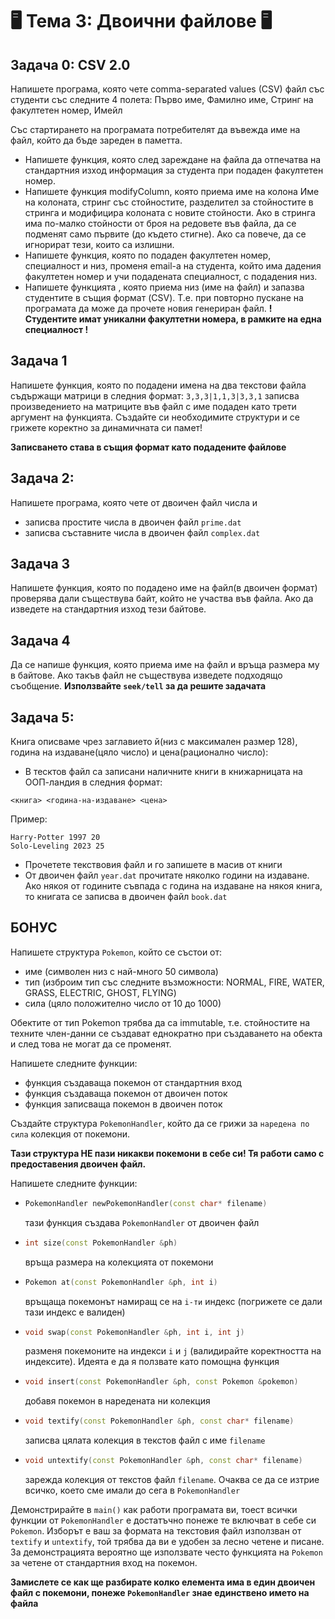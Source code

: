 # 🖥️ Тема 3: Двоични файлове 🖥️

## Задача 0: CSV 2.0
Напишете програма, която чете comma-separated values (CSV) файл със студенти със следните 4 полета: Първо име, Фамилно име, Стринг на факултетен номер, Имейл

Със стартирането на програмата потребителят да въвежда име на файл, който да бъде зареден в паметта.
- Напишете функция, която след зареждане на файла да отпечатва на стандартния изход информация за студента при подаден факултетен номер.
- Напишете функция modifyColumn, която приема име на колона Име на колоната, стринг със стойностите, разделител за стойностите в стринга и модифицира колоната с новите стойности. Ако в стринга има по-малко стойности от броя на редовете във файла, да се подменят само първите (до където стигне). Ако са повече, да се игнорират тези, които са излишни.
- Напишете функция, която по подаден факултетен номер, специалност и низ, променя email-a на студента, който има дадения факултетен номер и учи подадената специалност, с подадения низ.
- Напишете функцията , която приема низ (име на файл) и запазва студентите в същия формат (CSV). Т.е. при повторно пускане на програмата да може да прочете новия генериран файл.
**! Студентите имат уникални факултетни номера, в рамките на една специалност !**

## Задача 1
Напишете функция, която по подадени имена на два текстови файла съдържащи матрици в следния формат: ```3,3,3|1,1,3|3,3,1``` записва произведението на матриците във файл с име подаден като трети аргумент на функцията. Създайте си необходимите структури и се грижете коректно за динамичната си памет!

**Записването става в същия формат като подадените файлове**

## Задача 2:
Напишете програма, която чете от двоичен файл числа и
- записва простите числа в двоичен файл `prime.dat`
- записва съставните числа в двоичен файл `complex.dat`  
 
## Задача 3
Напишете функция, която по подадено име на файл(в двоичен формат) проверява дали съществува байт, който не участва във файла. Ако да изведете на стандартния изход тези байтове. 

## Задача 4
Да се напише функция, която приема име на файл и връща размера му в байтове. Ако такъв файл не съществува изведете подходящо съобщение. **Използвайте ```seek/tell``` за да решите задачата**

## Задача 5: 
Книга описваме чрез заглавието й(низ с максимален размер 128), година на издаване(цяло число) и цена(рационално число): 
- В тесктов файл са записани наличните книги в книжарницата на ООП-ландия в следния формат:
```
<книга> <година-на-издаване> <цена>
```
Пример:
```
Harry-Potter 1997 20
Solo-Leveling 2023 25
```
- Прочететe текствовия файл и го запишете в масив от книги
- От двоичен файл `year.dat` прочитате няколко години на издаване. Ако някоя от годините съвпада с година на издаване на някоя книга, то книгата се записва в двоичен файл `book.dat`

## БОНУС
Напишете структура ```Pokemon```, който се състои от:

- име (символен низ с най-много 50 символа)
- тип (изброим тип със следните възможности: NORMAL, FIRE, WATER, GRASS, ELECTRIC, GHOST, FLYING)
- сила (цяло положително число от 10 до 1000)

Обектите от тип Pokemon трябва да са immutable, т.е. стойностите на техните член-данни се създават еднократно при създаването на обекта и след това не могат да се променят.

Напишете следните функции:
- функция създаваща покемон от стандартния вход
- функция създаваща покемон от двоичен поток
- функция записваща покемон в двоичен поток

Създайте структура ```PokemonHandler```, който да се грижи за ```наредена по сила``` колекция от покемони. 

**Тази структура НЕ пази никакви покемони в себе си! Тя работи само с предоставения двоичен файл.**

Напишете следните функции:
- ```c++
  PokemonHandler newPokemonHandler(const char* filename)
  ```
  тази функция създава ```PokemonHandler``` от двоичен файл
- ```c++
  int size(const PokemonHandler &ph)
  ```
  връща размера на колекцията от покемони
- ```c++
  Pokemon at(const PokemonHandler &ph, int i)
  ```
  връщаща покемонът намиращ се на ```i-ти``` индекс (погрижете се дали тази индекс е валиден)
- ```c++
  void swap(const PokemonHandler &ph, int i, int j)
  ```
  разменя покемоните на индекси ```i``` и ```j``` (валидирайте коректността на индексите). Идеята е да я ползвате като помощна функция
- ```c++
  void insert(const PokemonHandler &ph, const Pokemon &pokemon)
  ```
  добавя покемон в наредената ни колекция
- ```c++
  void textify(const PokemonHandler &ph, const char* filename)
  ```
  записва цялата колекция в текстов файл с име ```filename```
- ```c++
  void untextify(const PokemonHandler &ph, const char* filename)
  ```
  зарежда колекция от текстов файл ```filename```. Очаква се да се изтрие всичко, което сме имали до сега в ```PokemonHandler```

Демонстрирайте в ```main()``` как работи програмата ви, тоест всички функции от ```PokemonHandler``` е достатъчно понеже те включват в себе си ```Pokemon```. Изборът е ваш за формата на текстовия файл използван от ```textify``` и ```untextify```, той трябва да ви е удобен за лесно четене и писане. За демонстрацията вероятно ще използвате често функцията на ```Pokemon``` за четене от стандартния вход на покемон.

**Замислете се как ще разбирате колко елемента има в един двоичен файл с покемони, понеже ```PokemonHandler``` знае единствено името на файла**